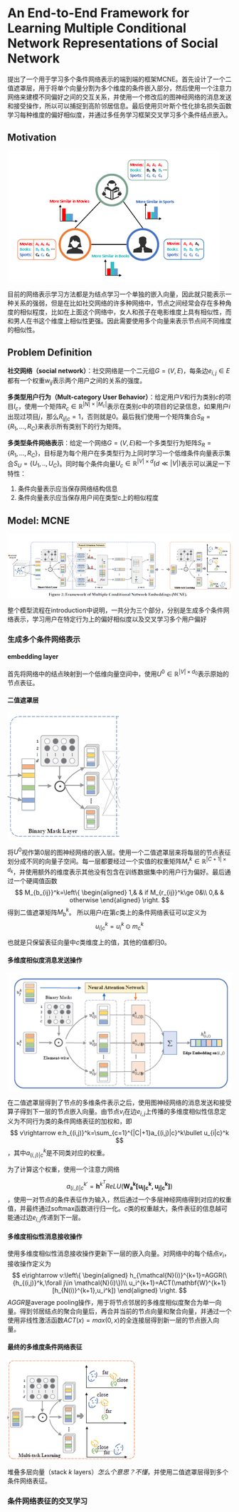 # An End-to-End Framework for Learning Multiple Conditional Network Representations of Social Network

提出了一个用于学习多个条件网络表示的端到端的框架MCNE。首先设计了一个二值遮罩层，用于将单个向量分割为多个维度的条件嵌入部分，然后使用一个注意力网络来建模不同偏好之间的交互关系，并使用一个修改后的图神经网络的消息发送和接受操作，所以可以捕捉到高阶邻居信息。最后使用贝叶斯个性化排名损失函数学习每种维度的偏好相似度，并通过多任务学习框架交叉学习多个条件结点嵌入。

## Motivation

![motivation example](motivation_1.png)

目前的网络表示学习方法都是为结点学习一个单独的嵌入向量，因此就只能表示一种关系的强弱，但是在比如社交网络的许多种网络中，节点之间经常会存在多种角度的相似程度，比如在上面这个网络中，女人和孩子在电影维度上具有相似性，而和男人在书这个维度上相似性更强。因此需要使用多个向量来表示节点间不同维度的相似性。

## Problem Definition

**社交网络（social network）**：社交网络是一个二元组$G=(V,E)$，每条边$e_{i,j}\in E$都有一个权重$w_{ij}$表示两个用户之间的关系的强度。

**多类型用户行为（Mult-category User Behavior）**：给定用户$V$和行为类别$c$的项目$I_c$，使用一个矩阵$R_c\in\mathbb{R}^{|N|\times|M_c|}$表示在类别$c$中的项目的记录信息，如果用户$i$出现过项目$j$，那么$R_{ij|c}=1$，否则就是$0$。最后我们使用一个矩阵集合$S_R=\{R_1,...,R_C\}$来表示所有类别下的行为矩阵。

**多类型条件网络表示**：给定一个网络$G=(V,E)$和一个多类型行为矩阵$S_R=\{R_1,...,R_C\}$，目标是为每个用户在多类型行为上同时学习一个低维条件向量表示集合$S_U=\{U_1,..,U_C\}$。同时每个条件向量$U_c\in\mathbb{R}^{|V|\times d}(d\ll|V|)$表示可以满足一下特性：

1. 条件向量表示应当保存网络结构信息
2. 条件向量表示应当保存用户间在类型c上的相似程度

## Model: MCNE

![framework](framework.png)

整个模型流程在introduction中说明，一共分为三个部分，分别是生成多个条件网络表示，学习用户在特定行为上的偏好相似度以及交叉学习多个用户偏好

### 生成多个条件网络表示

#### embedding layer

首先将网络中的结点映射到一个低维向量空间中，使用$U^0\in\mathbb{R}^{|V|\times d_0}$表示原始的节点表征。

#### 二值遮罩层

![bmlayer](binary_mask_layer.png)

将$U^0$视作第0层的图神经网络的嵌入层。使用一个二值遮罩层来将每层的节点表征划分成不同的向量子空间。每一层都要经过一个实值的权重矩阵$M_r^k\in\mathbb{R}^{|C+1|\times d_k}$，并使用额外的维度表示其他没有包含在训练数据集中的用户行为偏好。最后通过一个硬阈值函数
$$
M_{b_{ij}}^k=\left\{
    \begin{aligned}
    1,& & if  M_{r_{ij}}^k\ge 0&\\
    0,& & otherwise
    \end{aligned}
    \right.
$$
得到二值遮罩矩阵$M_b^k$。
所以用户$i$在第$c$类上的条件网络表征可以定义为
$$
u_{i|c}^k=u_i^k\odot m_c^k
$$

也就是只保留表征向量中$c$类维度上的值，其他的值都归$0$。

#### 多维度相似度消息发送操作

![message receive](message_receive.png)

在二值遮罩层得到了节点的多维条件表示之后，使用图神经网络的消息发送和接受算子得到下一层的节点嵌入向量。由节点$v_i$在边$e_{i,j}$上传播的多维度相似性信息定义为不同行为类的条件网络表征的加权和，即
$$
v\rightarrow e:h_{(i,j)}^k=\sum_{c=1}^{|C|+1}a_{(i,j)|c}^k\bullet u_{i|c}^k
$$
，其中$a_{(i,j)|c}^k$是不同类对应的权重。

为了计算这个权重，使用一个注意力网络

$$
a_{(i,j)|c}^{k'}=\mathbf{h}^{k^T}ReLU(\mathbf{W_a^k[u_{i|c}^k,u_{j|c}^k]})
$$
，使用一对节点的条件表征作为输入，然后通过一个多层神经网络得到对应的权重值，并最终通过softmax函数进行归一化。$c$类的权重越大，条件表征的信息越可能通过边$e_{i,j}$传递到下一层。

#### 多维度相似性消息接收操作

使用多维度相似性消息接收操作更新下一层的嵌入向量。对网络中的每个结点$v_i$，接收操作定义为
$$
e\rightarrow v:\left\{
    \begin{aligned}
    h_{\mathcal{N}(i)}^{k+1}=AGGR(\{h_{(i,j)}^k,\forall j\in \mathcal{N}(i)\})\\
    u_i^{k+1}=ACT(\mathbf{W}^{k+1}[h_{N(i)}^{k+1},u_i^k])
    \end{aligned}
    \right.
$$
$AGGR$是average pooling操作，用于将节点邻居的多维度相似度聚合为单一向量。得到邻居结点的聚合向量后，再合并当前的节点向量和聚合向量，并通过一个使用非线性激活函数$ACT(x)=max(0,x)$的全连接层得到新一层的节点嵌入向量。

#### 最终的多维度条件网络表征

![final](final.png)

堆叠多层向量（stack $k$ layers）*怎么个意思？不懂*，并使用二值遮罩层得到多个条件网络表征。

### 条件网络表征的交叉学习
